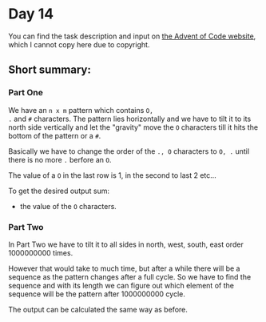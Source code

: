 # Day 14

You can find the task description and input on [the Advent of Code website](https://adventofcode.com/2023/day/14), which I cannot copy here due to copyright.

## Short summary:

### Part One

We have an <code>n x m</code> pattern which contains <code>O, .</code> and <code>#</code> characters.
The pattern lies horizontally and we have to tilt it to its north side vertically and let the "gravity" move the <code>O</code> characters till it hits the bottom of the pattern or a <code>#</code>.

Basically we have to change the order of the <code>., O</code> characters to <code>O, .</code> until there is no more <code>.</code> berfore an <code>O</code>.

The value of a <code>O</code> in the last row is 1, in the second to last 2 etc...

To get the desired output sum:
- the value of the <code>O</code> characters.

### Part Two

In Part Two we have to tilt it to all sides in north, west, south, east order 1000000000 times.

However that would take to much time, but after a while there will be a sequence as the pattern changes after a full cycle.
So we have to find the sequence and with its length we can figure out which element of the sequence will be the pattern after 1000000000 cycle.

The output can be calculated the same way as before.